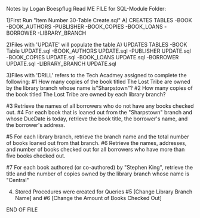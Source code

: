Notes by Logan Boespflug
Read ME FILE for SQL-Module Folder:

1)First Run "Item Number 30-Table Create.sql"
  A) CREATES TABLES
    -BOOK
    -BOOK_AUTHORS
    -PUBLISHER
    -BOOK_COPIES
    -BOOK_LOANS
    -BORROWER
    -LIBRARY_BRANCH
    
2)Files with 'UPDATE' will populate the table
   A) UPDATES TABLES
     -BOOK Table UPDATE.sql
     -BOOK_AUTHORS UPDATE.sql
     -PUBLISHER UPDATE.sql
     -BOOK_COPIES UPDATE.sql
     -BOOK_LOANS UPDATE.sql
     -BORROWER UPDATE.sql
     -LIBRARY_BRANCH UPDATE.sql

3)Files with 'DRILL' refers to the Tech Acadmey assigned to complete the following:
  #1 How many copies of the book titled The Lost Tribe are owned by the library branch whose name
is"Sharpstown"?
  #2 How many copies of the book titled The Lost Tribe are owned by each library branch?

  #3 Retrieve the names of all borrowers who do not have any books checked out.
  #4  For each book that is loaned out from the "Sharpstown" branch and whose DueDate is today,
retrieve the book title, the borrower's name, and the borrower's address.

  #5 For each library branch, retrieve the branch name and the total number of books loaned out from
that branch.
  #6 Retrieve the names, addresses, and number of books checked out for all borrowers who have more
than five books checked out.

  #7 For each book authored (or co-authored) by "Stephen King", retrieve the title and the number of
copies owned by the library branch whose name is "Central"

4) Stored Procedures were created for Queries #5 [Change Library Branch Name] and #6 [Change the Amount of Books Checked Out]

END OF FILE

    
